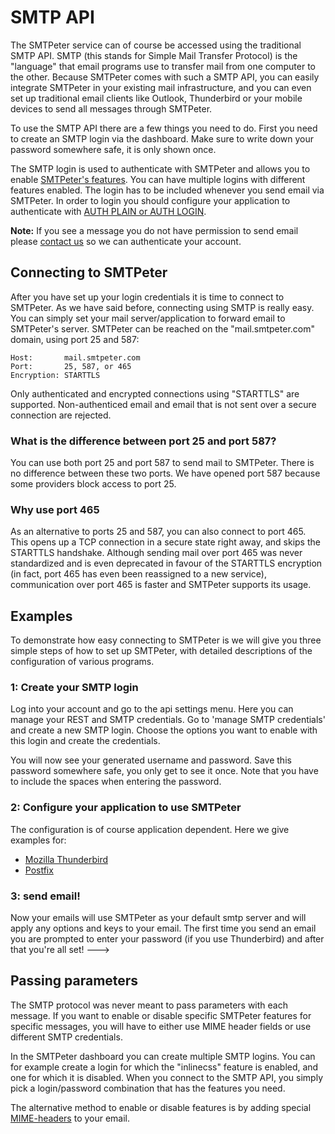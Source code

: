 # SMTP API

The SMTPeter service can of course be accessed using the traditional SMTP
API. SMTP (this stands for Simple Mail Transfer Protocol) is the "language" that email programs 
use to transfer mail from one computer to the other. Because SMTPeter comes 
with such a SMTP API, you can easily integrate SMTPeter in your existing 
mail infrastructure, and you can even set up traditional email clients like 
Outlook, Thunderbird or your mobile devices to send all messages through SMTPeter.

To use the SMTP API there are a few things you need to do. First you need to 
create an SMTP login via the dashboard. Make sure to write down your password 
somewhere safe, it is only shown once. 

The SMTP login is used to authenticate with SMTPeter and allows you to enable 
[SMTPeter's features](copernica-docs:SMTPeter/features). You can have multiple logins 
with different features enabled. The login has to be included whenever you send 
email via SMTPeter. In order to login you should configure your application to 
authenticate with [AUTH PLAIN or AUTH LOGIN](https://en.wikipedia.org/wiki/SMTP_Authentication). 

**Note:** If you see a message you do not have permission to send email please 
[contact us](mailto:peter@smtpeter.com "send us email") so we can authenticate your account.


## Connecting to SMTPeter

After you have set up your login credentials it is time to connect to SMTPeter. As 
we have said before, connecting using SMTP is really easy. You can simply set your mail 
server/application to forward email to SMTPeter's server. SMTPeter can be reached 
on the "mail.smtpeter.com" domain, using port 25 and 587:

````
Host:       mail.smtpeter.com
Port:       25, 587, or 465
Encryption: STARTTLS
````

Only authenticated and encrypted connections using "STARTTLS" are supported. 
Non-authenticed email and email that is not sent over a secure connection are 
rejected. 

### What is the difference between port 25 and port 587? 

You can use both port 25 and port 587 to send mail to SMTPeter. There is no 
difference between these two ports. We have opened port 587 because some providers 
block access to port 25.


### Why use port 465
As an alternative to ports 25 and 587, you can also connect to port 465.
This opens up a TCP connection in a secure state right away, and skips
the STARTTLS handshake. Although sending mail over port 465 was never
standardized and is even deprecated in favour of the STARTTLS encryption
(in fact, port 465 has even been reassigned to a new service), communication
over port 465 is faster and SMTPeter supports its usage.


## Examples

To demonstrate how easy connecting to SMTPeter is we will give you three simple
steps of how to set up SMTPeter, with detailed descriptions of the configuration
of various programs.


### 1: Create your SMTP login

Log into your account and go to the api settings menu. Here you can manage your 
REST and SMTP credentials. Go to 'manage SMTP credentials' and create a new SMTP 
login. Choose the options you want to enable with this login and create the 
credentials. 

You will now see your generated username and password. Save this password somewhere 
safe, you only get to see it once. Note that you have to include the spaces when 
entering the password. 


### 2: Configure your application to use SMTPeter

The configuration is of course application dependent. Here we give examples
for:

* [Mozilla Thunderbird](copernica-docs:SMTPeter/thunderbird "Example of setting up Mozilla Thunderbird")
* [Postfix](copernica-docs:SMTPeter/quick-start/postfix "Example of setting up Postfix")

<!---
and

[Android](copernica-docs:SMTPeter/android "Example of setting up Android)
--->

### 3: send email!

Now your emails will use SMTPeter as your default smtp server and will apply any 
options and keys to your email. The first time you send an email you are prompted 
to enter your password (if you use Thunderbird) and after that you're all set!
--->

## Passing parameters

The SMTP protocol was never meant to pass parameters with each message. If you want to 
enable or disable specific SMTPeter features for specific messages, you will have to 
either use MIME header fields or use different SMTP credentials.

In the SMTPeter dashboard you can create multiple SMTP logins. You can for example 
create a login for which the "inlinecss" feature is enabled, and one for which it 
is disabled. When you connect to the SMTP API, you simply pick a login/password 
combination that has the features you need.

The alternative method to enable or disable features is by adding special
[MIME-headers](copernica-docs:SMTPeter/mime "MIME headers") to your email.
